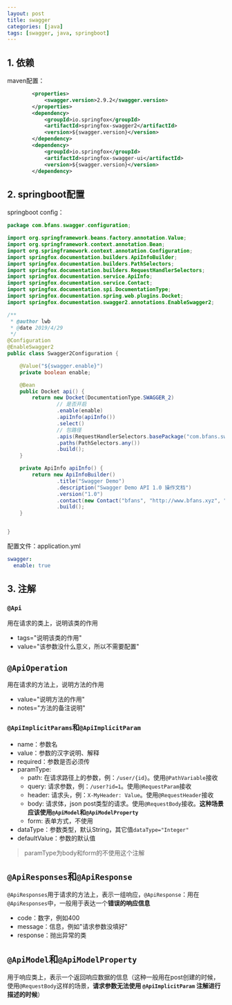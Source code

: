 ```yaml
---
layout: post
title: swagger
categories: [java]
tags: [swagger, java, springboot]
---
```


## 1. 依赖

maven配置：

```xml
        <properties>
        	<swagger.version>2.9.2</swagger.version>
    	</properties>
		<dependency>
            <groupId>io.springfox</groupId>
            <artifactId>springfox-swagger2</artifactId>
            <version>${swagger.version}</version>
        </dependency>
        <dependency>
            <groupId>io.springfox</groupId>
            <artifactId>springfox-swagger-ui</artifactId>
            <version>${swagger.version}</version>
        </dependency>
```

## 2. springboot配置

springboot config：

```java
package com.bfans.swagger.configuration;

import org.springframework.beans.factory.annotation.Value;
import org.springframework.context.annotation.Bean;
import org.springframework.context.annotation.Configuration;
import springfox.documentation.builders.ApiInfoBuilder;
import springfox.documentation.builders.PathSelectors;
import springfox.documentation.builders.RequestHandlerSelectors;
import springfox.documentation.service.ApiInfo;
import springfox.documentation.service.Contact;
import springfox.documentation.spi.DocumentationType;
import springfox.documentation.spring.web.plugins.Docket;
import springfox.documentation.swagger2.annotations.EnableSwagger2;

/**
 * @author lwb
 * @date 2019/4/29
 */
@Configuration
@EnableSwagger2
public class Swagger2Configuration {

    @Value("${swagger.enable}")
    private boolean enable;

    @Bean
    public Docket api() {
        return new Docket(DocumentationType.SWAGGER_2)
                // 是否开启
                .enable(enable)
                .apiInfo(apiInfo())
                .select()
                // 包路径
                .apis(RequestHandlerSelectors.basePackage("com.bfans.swagger.controller"))
                .paths(PathSelectors.any())
                .build();
    }

    private ApiInfo apiInfo() {
        return new ApiInfoBuilder()
                .title("Swagger Demo")
                .description("Swagger Demo API 1.0 操作文档")
                .version("1.0")
                .contact(new Contact("bfans", "http://www.bfans.xyz", "bfansheng@gmail.com"))
                .build();
    }


}

```

配置文件：application.yml

```yaml
swagger:
  enable: true
```

## 3. 注解

### `@Api`

用在请求的类上，说明该类的作用

- tags="说明该类的作用"
- value="该参数没什么意义，所以不需要配置"

## `@ApiOperation`

用在请求的方法上，说明方法的作用

- value="说明方法的作用"
- notes="方法的备注说明"

### `@ApiImplicitParams`和`@ApiImplicitParam`

- name：参数名
- value：参数的汉字说明、解释
- required：参数是否必须传
- paramType: 
  - path: 在请求路径上的参数，例：`/user/{id}`。使用`@PathVariable`接收
  - query: 请求参数，例：`/user?id=1`。使用`@RequestParam`接收
  - header: 请求头，例：`X-MyHeader: Value`。使用`@RequestHeader`接收
  - body: 请求体，json post类型的请求。使用`@RequestBody`接收。**这种场景应该使用`@ApiModel`和`@ApiModelProperty`**
  - form: 表单方式，不使用
- dataType：参数类型，默认String，其它值`dataType="Integer"`
- defaultValue：参数的默认值
> paramType为body和form的不使用这个注解

## `@ApiResponses`和`@ApiResponse`

`@ApiResponses`用于请求的方法上，表示一组响应，`@ApiResponse`：用在`@ApiResponses`中，一般用于表达一个**错误的响应信息**

- code：数字，例如400
- message：信息，例如"请求参数没填好"
- response：抛出异常的类

## `@ApiModel`和`@ApiModelProperty`

用于响应类上，表示一个返回响应数据的信息（这种一般用在post创建的时候，使用`@RequestBody`这样的场景，**请求参数无法使用 `@ApiImplicitParam` 注解进行描述的时候**）
